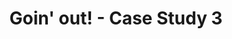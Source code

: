 ---
publishDate: 2023-04-30T00:00:00Z
title: Goin' out! - Case Study 3
excerpt: Last project of Google's UX/UI Design Specialization.
category: UI-UX
image: ~/assets/images/ui/UI_Project_3.jpg
tags:
  - user-interface
  - user-experience
  - course
url: https://www.behance.net/gallery/169408919/Goin-out-UX-Case-Study
urlIcon: tabler:brand-behance
buttonText: Check out the project
---